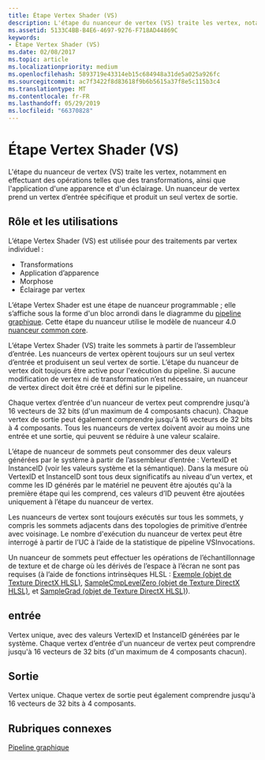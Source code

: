 ```yaml
---
title: Étape Vertex Shader (VS)
description: L'étape du nuanceur de vertex (VS) traite les vertex, notamment en effectuant des opérations telles que des transformations, ainsi que l'application d'une apparence et d'un éclairage. Un nuanceur de vertex prend un vertex d’entrée spécifique et produit un seul vertex de sortie.
ms.assetid: 5133C4BB-B4E6-4697-9276-F718AD44869C
keywords:
- Étape Vertex Shader (VS)
ms.date: 02/08/2017
ms.topic: article
ms.localizationpriority: medium
ms.openlocfilehash: 5893719e43314eb15c684948a31de5a025a926fc
ms.sourcegitcommit: ac7f3422f8d83618f9b6b5615a37f8e5c115b3c4
ms.translationtype: MT
ms.contentlocale: fr-FR
ms.lasthandoff: 05/29/2019
ms.locfileid: "66370828"
---
```

# <a name="vertex-shader-vs-stage"></a>Étape Vertex Shader (VS)


L'étape du nuanceur de vertex (VS) traite les vertex, notamment en effectuant des opérations telles que des transformations, ainsi que l'application d'une apparence et d'un éclairage. Un nuanceur de vertex prend un vertex d’entrée spécifique et produit un seul vertex de sortie.

## <a name="span-idpurposeandusesspanspan-idpurposeandusesspanspan-idpurposeandusesspanpurpose-and-uses"></a><span id="Purpose_and_uses"></span><span id="purpose_and_uses"></span><span id="PURPOSE_AND_USES"></span>Rôle et les utilisations


L’étape Vertex Shader (VS) est utilisée pour des traitements par vertex individuel :

-   Transformations
-   Application d’apparence
-   Morphose
-   Éclairage par vertex

L’étape Vertex Shader est une étape de nuanceur programmable ; elle s’affiche sous la forme d'un bloc arrondi dans le diagramme du [pipeline graphique](graphics-pipeline.md). Cette étape du nuanceur utilise le modèle de nuanceur 4.0 [nuanceur common core](https://docs.microsoft.com/windows/desktop/direct3dhlsl/dx-graphics-hlsl-common-core).

L’étape Vertex Shader (VS) traite les sommets à partir de l’assembleur d’entrée. Les nuanceurs de vertex opèrent toujours sur un seul vertex d’entrée et produisent un seul vertex de sortie. L’étape du nuanceur de vertex doit toujours être active pour l'exécution du pipeline. Si aucune modification de vertex ni de transformation n’est nécessaire, un nuanceur de vertex direct doit être créé et défini sur le pipeline.

Chaque vertex d’entrée d'un nuanceur de vertex peut comprendre jusqu'à 16 vecteurs de 32 bits (d'un maximum de 4 composants chacun). Chaque vertex de sortie peut également comprendre jusqu'à 16 vecteurs de 32 bits à 4 composants. Tous les nuanceurs de vertex doivent avoir au moins une entrée et une sortie, qui peuvent se réduire à une valeur scalaire.

L’étape de nuanceur de sommets peut consommer des deux valeurs générées par le système à partir de l’assembleur d’entrée : VertexID et InstanceID (voir les valeurs système et la sémantique). Dans la mesure où VertexID et InstanceID sont tous deux significatifs au niveau d'un vertex, et comme les ID générés par le matériel ne peuvent être ajoutés qu'à la première étape qui les comprend, ces valeurs d’ID peuvent être ajoutées uniquement à l’étape du nuanceur de vertex.

Les nuanceurs de vertex sont toujours exécutés sur tous les sommets, y compris les sommets adjacents dans des topologies de primitive d’entrée avec voisinage. Le nombre d'exécution du nuanceur de vertex peut être interrogé à partir de l’UC à l’aide de la statistique de pipeline VSInvocations.

Un nuanceur de sommets peut effectuer les opérations de l’échantillonnage de texture et de charge où les dérivés de l’espace à l’écran ne sont pas requises (à l’aide de fonctions intrinsèques HLSL : [Exemple (objet de Texture DirectX HLSL)](https://docs.microsoft.com/windows/desktop/direct3dhlsl/dx-graphics-hlsl-to-sample), [SampleCmpLevelZero (objet de Texture DirectX HLSL)](https://docs.microsoft.com/windows/desktop/direct3dhlsl/dx-graphics-hlsl-to-samplecmplevelzero), et [SampleGrad (objet de Texture DirectX HLSL)](https://docs.microsoft.com/windows/desktop/direct3dhlsl/dx-graphics-hlsl-to-samplegrad)).

## <a name="span-idinputspanspan-idinputspanspan-idinputspaninput"></a><span id="Input"></span><span id="input"></span><span id="INPUT"></span>entrée


Vertex unique, avec des valeurs VertexID et InstanceID générées par le système. Chaque vertex d’entrée d'un nuanceur de vertex peut comprendre jusqu'à 16 vecteurs de 32 bits (d'un maximum de 4 composants chacun).

## <a name="span-idoutputspanspan-idoutputspanspan-idoutputspanoutput"></a><span id="Output"></span><span id="output"></span><span id="OUTPUT"></span>Sortie


Vertex unique. Chaque vertex de sortie peut également comprendre jusqu'à 16 vecteurs de 32 bits à 4 composants.

## <a name="span-idrelated-topicsspanrelated-topics"></a><span id="related-topics"></span>Rubriques connexes


[Pipeline graphique](graphics-pipeline.md)

 

 




